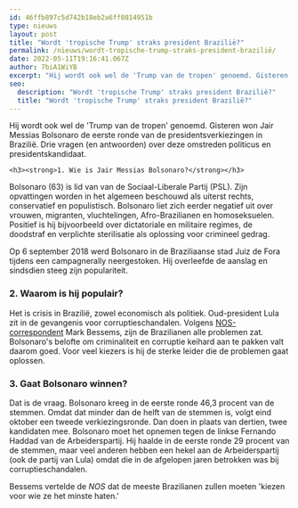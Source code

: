```yaml
---
id: 46ffb897c5d742b18eb2a6ff0814951b
type: nieuws
layout: post
title: "Wordt 'tropische Trump' straks president Brazilië?"
permalink: /nieuws/wordt-tropische-trump-straks-president-brazilië/
date: 2022-05-11T19:16:41.067Z
author: 7biA1WiYB
excerpt: "Hij wordt ook wel de 'Trump van de tropen' genoemd. Gisteren won Jair Messias Bolsonaro de eerste ronde van de presidentsverkiezingen in Brazilië. Drie vragen (en antwoorden) over deze omstreden politicus en presidentskandidaat.  "
seo:
  description: "Wordt 'tropische Trump' straks president Brazilië?"
  title: "Wordt 'tropische Trump' straks president Brazilië?"
---
```

Hij wordt ook wel de 'Trump van de tropen' genoemd. Gisteren won Jair Messias Bolsonaro de eerste ronde van de presidentsverkiezingen in Brazilië. Drie vragen (en antwoorden) over deze omstreden politicus en presidentskandidaat.  

    <h3><strong>1. Wie is Jair Messias Bolsonaro?</strong></h3>
<p>Bolsonaro (63) is lid van van de Sociaal-Liberale Partij (PSL). Zijn opvattingen worden in het algemeen beschouwd als uiterst rechts, conservatief en populistisch. Bolsonaro liet zich eerder negatief uit over vrouwen, migranten, vluchtelingen, Afro-Brazilianen en homoseksuelen. Positief is hij bijvoorbeeld over dictatoriale en militaire regimes, de doodstraf en verplichte sterilisatie als oplossing voor crimineel gedrag.</p>
<p>Op 6 september 2018 werd Bolsonaro in de Braziliaanse stad Juiz de Fora tijdens een campagnerally neergestoken. Hij overleefde de aanslag en sindsdien steeg zijn populariteit. </p>
<h3><strong>2. Waarom is hij populair?</strong></h3>
<p>Het is crisis in Brazilië, zowel economisch als politiek. Oud-president Lula zit in de gevangenis voor corruptieschandalen. Volgens <a href="https://nos.nl/artikel/2253850-omstreden-politicus-wint-eerste-ronde-presidentsverkiezingen-brazilie.html" target="_blank">NOS-correspondent</a> Mark Bessems, zijn de Brazilianen alle problemen zat. Bolsonaro's belofte om criminaliteit en corruptie keihard aan te pakken valt daarom goed. Voor veel kiezers is hij de sterke leider die de problemen gaat oplossen.</p>
<h3><strong>3. Gaat Bolsonaro winnen?</strong></h3>
<p>Dat is de vraag. Bolsonaro kreeg in de eerste ronde 46,3 procent van de stemmen. Omdat dat minder dan de helft van de stemmen is, volgt eind oktober een tweede verkiezingsronde. Dan doen in plaats van dertien, twee kandidaten mee. Bolsonaro moet het opnemen tegen de linkse Fernando Haddad van de Arbeiderspartij. Hij haalde in de eerste ronde 29 procent van de stemmen, maar veel anderen hebben een hekel aan de Arbeiderspartij (ook de partij van Lula) omdat die in de afgelopen jaren betrokken was bij corruptieschandalen.</p>
<p>Bessems vertelde de <em>NOS </em>dat de meeste Brazilianen zullen moeten 'kiezen voor wie ze het minste haten.'</p>  
